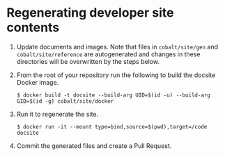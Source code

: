 # Regenerating developer site contents

1.  Update documents and images. Note that files in `cobalt/site/gen` and
    `cobalt/site/reference` are autogenerated and changes in these directories
    will be overwritten by the steps below.

2.  From the root of your repository run the following to build the docsite
    Docker image.

    ```shell
    $ docker build -t docsite --build-arg UID=$(id -u) --build-arg GID=$(id -g) cobalt/site/docker
    ```

3.  Run it to regenerate the site.

    ```shell
    $ docker run -it --mount type=bind,source=$(pwd),target=/code docsite
    ```

4. Commit the generated files and create a Pull Request.
